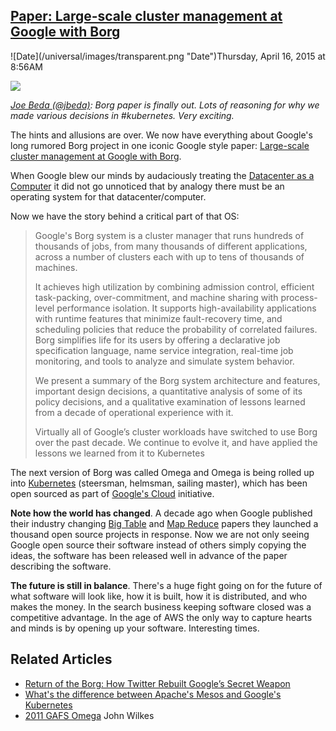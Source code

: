## [Paper: Large-scale cluster management at Google with Borg](/blog/2015/4/16/paper-large-scale-cluster-management-at-google-with-borg.html)

<div class="journal-entry-tag journal-entry-tag-post-title"><span class="posted-on">![Date](/universal/images/transparent.png "Date")Thursday, April 16, 2015 at 8:56AM</span></div>

<div class="body">

![](https://farm8.staticflickr.com/7635/16979575928_db7726a8a5_m.jpg)

_[Joe Beda (@jbeda)](https://twitter.com/jbeda/status/588665857506611200?refsrc=email&s=11): Borg paper is finally out. Lots of reasoning for why we made various decisions in #kubernetes. Very exciting._

The hints and allusions are over. We now have everything about Google's long rumored Borg project in one iconic Google style paper: [Large-scale cluster management at Google with Borg](http://research.google.com/pubs/pub43438.html).

When Google blew our minds by audaciously treating the [Datacenter as a Computer](http://highscalability.com/blog/2013/8/22/the-datacenter-as-a-computer-an-introduction-to-the-design-o.html) it did not go unnoticed that by analogy there must be an operating system for that datacenter/computer.

Now we have the story behind a critical part of that OS:

> Google's Borg system is a cluster manager that runs hundreds of thousands of jobs, from many thousands of different applications, across a number of clusters each with up to tens of thousands of machines.
> 
> It achieves high utilization by combining admission control, efficient task-packing, over-commitment, and machine sharing with process-level performance isolation. It supports high-availability applications with runtime features that minimize fault-recovery time, and scheduling policies that reduce the probability of correlated failures. Borg simplifies life for its users by offering a declarative job specification language, name service integration, real-time job monitoring, and tools to analyze and simulate system behavior.
> 
> We present a summary of the Borg system architecture and features, important design decisions, a quantitative analysis of some of its policy decisions, and a qualitative examination of lessons learned from a decade of operational experience with it.
> 
> Virtually all of Google’s cluster workloads have switched to use Borg over the past decade. We continue to evolve it, and have applied the lessons we learned from it to Kubernetes

The next version of Borg was called Omega and Omega is being rolled up into [Kubernetes](https://github.com/GoogleCloudPlatform/kubernetes) (steersman, helmsman, sailing master), which has been open sourced as part of [Google's Cloud](https://cloud.google.com/) initiative.

**Note how the world has changed**. A decade ago when Google published their industry changing [Big Table](http://static.googleusercontent.com/media/research.google.com/en/us/archive/bigtable-osdi06.pdf) and [Map Reduce](http://research.google.com/archive/) papers they launched a thousand open source projects in response. Now we are not only seeing Google open source their software instead of others simply copying the ideas, the software has been released well in advance of the paper describing the software.

**The future is still in balance**. There's a huge fight going on for the future of what software will look like, how it is built, how it is distributed, and who makes the money. In the search business keeping software closed was a competitive advantage. In the age of AWS the only way to capture hearts and minds is by opening up your software. Interesting times.

## Related Articles

*   [Return of the Borg: How Twitter Rebuilt Google’s Secret Weapon](http://www.wired.com/2013/03/google-borg-twitter-mesos/?cid=co6188564)
*   [What's the difference between Apache's Mesos and Google's Kubernetes](http://stackoverflow.com/questions/26705201/whats-the-difference-between-apaches-mesos-and-googles-kubernetes)
*   [2011 GAFS Omega](https://www.youtube.com/watch?v=0ZFMlO98Jkc) John Wilkes

</div>